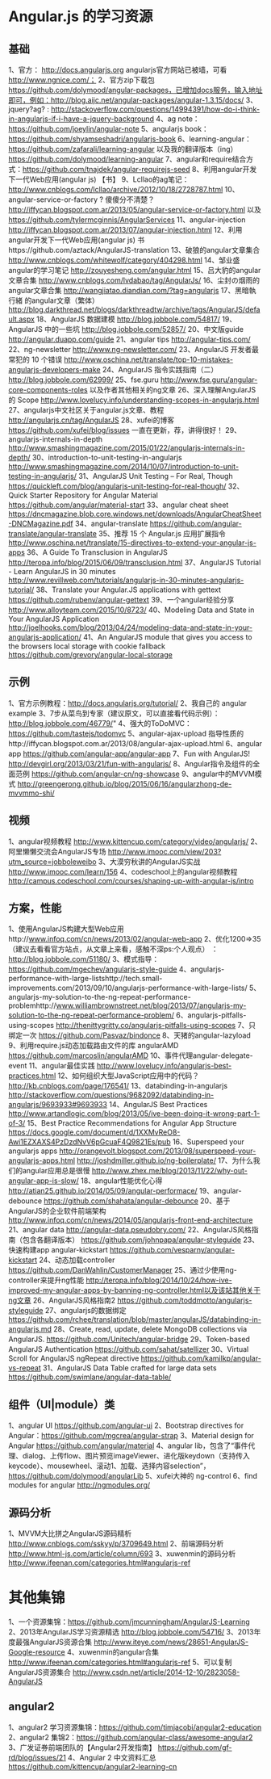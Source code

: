 # Angular.js 的学习资源

## 基础
1、官方： http://docs.angularjs.org angularjs官方网站已被墙，可看 http://www.ngnice.com/；
2、官方zip下载包 https://github.com/dolymood/angular-packages，已增加docs服务，输入地址即可，例如：http://blog.aijc.net/angular-packages/angular-1.3.15/docs/
3、jquery?ag? : http://stackoverflow.com/questions/14994391/how-do-i-think-in-angularjs-if-i-have-a-jquery-background
4、ag note：https://github.com/joeylin/angular-note
5、angularjs book：https://github.com/shyamseshadri/angularjs-book
6、learning-angular：https://github.com/zafarali/learning-angular 以及我的翻译版本（ing）https://github.com/dolymood/learning-angular
7、angular和require结合方式：https://github.com/tnajdek/angular-requirejs-seed
8、利用angular开发下一代Web应用(angular js) 【书】
9、Lcllao的ag笔记：http://www.cnblogs.com/lcllao/archive/2012/10/18/2728787.html
10、angular-service-or-factory ? 傻傻分不清楚？http://iffycan.blogspot.com.ar/2013/05/angular-service-or-factory.html 以及 https://github.com/tylermcginnis/AngularServices
11、angular-injection http://iffycan.blogspot.com.ar/2013/07/angular-injection.html
12、利用angular开发下一代Web应用(angular js) 书https://github.com/aztack/AngularJS-translation
13、破狼的angular文章集合 http://www.cnblogs.com/whitewolf/category/404298.html
14、邹业盛 angular的学习笔记 http://zouyesheng.com/angular.html
15、吕大豹的angular文章合集 http://www.cnblogs.com/lvdabao/tag/AngularJs/
16、尘封の烟雨的angular文章合集 http://wangjiatao.diandian.com/?tag=angularjs
17、黑暗執行緒 的angular文章（繁体） http://blog.darkthread.net/blogs/darkthreadtw/archive/tags/AngularJS/default.aspx
18、AngularJS 数据建模 http://blog.jobbole.com/54817/
19、AngularJS 中的一些坑 http://blog.jobbole.com/52857/
20、中文版guide http://angular.duapp.com/guide
21、angular tips http://angular-tips.com/
22、ng-newsletter http://www.ng-newsletter.com/
23、AngularJS 开发者最常犯的 10 个错误 http://www.oschina.net/translate/top-10-mistakes-angularjs-developers-make
24、AngularJS 指令实践指南（二） http://blog.jobbole.com/62999/
25、fse.guru http://www.fse.guru/angular-core-components-roles 以及作者其他相关的ng文章
26、深入理解AngularJS 的 Scope http://www.lovelucy.info/understanding-scopes-in-angularjs.html
27、angularjs中文社区关于angular.js文章、教程 http://angularjs.cn/tag/AngularJS
28、xufei的博客 https://github.com/xufei/blog/issues 一直在更新，荐，讲得很好！
29、angularjs-internals-in-depth http://www.smashingmagazine.com/2015/01/22/angularjs-internals-in-depth/
30、introduction-to-unit-testing-in-angularjs http://www.smashingmagazine.com/2014/10/07/introduction-to-unit-testing-in-angularjs/
31、AngularJS Unit Testing – For Real, Though https://quickleft.com/blog/angularjs-unit-testing-for-real-though/
32、Quick Starter Repository for Angular Material https://github.com/angular/material-start
33、angular cheat sheet https://dncmagazine.blob.core.windows.net/downloads/AngularCheatSheet-DNCMagazine.pdf
34、angular-translate https://github.com/angular-translate/angular-translate
35、推荐 15 个 Angular.js 应用扩展指令 http://www.oschina.net/translate/15-directives-to-extend-your-angular-js-apps
36、A Guide To Transclusion in AngularJS http://teropa.info/blog/2015/06/09/transclusion.html
37、AngularJS Tutorial - Learn AngularJS in 30 minutes http://www.revillweb.com/tutorials/angularjs-in-30-minutes-angularjs-tutorial/
38、Translate your Angular.JS applications with gettext https://github.com/rubenv/angular-gettext
39、一个angular经验分享 http://www.alloyteam.com/2015/10/8723/
40、Modeling Data and State in Your AngularJS Application http://joelhooks.com/blog/2013/04/24/modeling-data-and-state-in-your-angularjs-application/
41、An AngularJS module that gives you access to the browsers local storage with cookie fallback https://github.com/grevory/angular-local-storage

## 示例
1、官方示例教程：http://docs.angularjs.org/tutorial/
2、我自己的 angular example
3、7步从菜鸟到专家（建议原文，可以直接看代码示例）：http://blog.jobbole.com/46779/"
4、强大的ToDoMVC：https://github.com/tastejs/todomvc
5、angular-ajax-upload 指导性质的http://iffycan.blogspot.com.ar/2013/08/angular-ajax-upload.html
6、angular app https://github.com/angular-app/angular-app
7、Fun with AngularJS! http://devgirl.org/2013/03/21/fun-with-angularjs/
8、Angular指令及组件的全面范例 https://github.com/angular-cn/ng-showcase
9、angular中的MVVM模式 http://greengerong.github.io/blog/2015/06/16/angularzhong-de-mvvmmo-shi/

## 视频
1、angular视频教程 http://www.kittencup.com/category/video/angularjs/
2、阿里懒懒交流会AngularJS专场 http://www.imooc.com/view/203?utm_source=jobboleweibo
3、大漠穷秋讲的AngularJS实战 http://www.imooc.com/learn/156
4、codeschool上的angular视频教程 http://campus.codeschool.com/courses/shaping-up-with-angular-js/intro

## 方案，性能

1、使用AngularJS构建大型Web应用http://www.infoq.com/cn/news/2013/02/angular-web-app
2、优化1200=>35（建议去看看官方站点，从文章上来看，感触不深ps:个人观点） ：http://blog.jobbole.com/51180/
3、模式指导：https://github.com/mgechev/angularjs-style-guide
4、angularjs-performance-with-large-listshttp://tech.small-improvements.com/2013/09/10/angularjs-performance-with-large-lists/
5、angularjs-my-solution-to-the-ng-repeat-performance-problemhttp://www.williambrownstreet.net/blog/2013/07/angularjs-my-solution-to-the-ng-repeat-performance-problem/
6、angularjs-pitfalls-using-scopes http://thenittygritty.co/angularjs-pitfalls-using-scopes
7、只绑定一次 https://github.com/Pasvaz/bindonce
8、天猪的angular-lazyload
9、利用require.js动态加载路由文件的库 angularAMD https://github.com/marcoslin/angularAMD
10、事件代理angular-delegate-event
11、angular最佳实践 http://www.lovelucy.info/angularjs-best-practices.html
12、如何组织大型JavaScript应用中的代码？http://kb.cnblogs.com/page/176541/
13、databinding-in-angularjs http://stackoverflow.com/questions/9682092/databinding-in-angularjs/9693933#9693933
14、AngularJS Best Practices http://www.artandlogic.com/blog/2013/05/ive-been-doing-it-wrong-part-1-of-3/
15、Best Practice Recommendations for Angular App Structure https://docs.google.com/document/d/1XXMvReO8-Awi1EZXAXS4PzDzdNvV6pGcuaF4Q9821Es/pub
16、Superspeed your angularjs apps http://orangevolt.blogspot.com/2013/08/superspeed-your-angularjs-apps.html
http://joshdmiller.github.io/ng-boilerplate/
17、为什么我们的angular应用总是很慢 http://www.zhex.me/blog/2013/11/22/why-out-angular-app-is-slow/
18、angular性能优化心得 http://atian25.github.io/2014/05/09/angular-performace/
19、angular-debounce https://github.com/shahata/angular-debounce
20、基于AngularJS的企业软件前端架构 http://www.infoq.com/cn/news/2014/05/angularjs-front-end-architecture
21、angular data http://angular-data.pseudobry.com/
22、AngularJS风格指南（包含各翻译版本） https://github.com/johnpapa/angular-styleguide
23、快速构建app angular-kickstart https://github.com/vesparny/angular-kickstart
24、动态加载controller https://github.com/DanWahlin/CustomerManager
25、通过少使用ng-controller来提升ng性能 http://teropa.info/blog/2014/10/24/how-ive-improved-my-angular-apps-by-banning-ng-controller.html以及该站其他关于ng文章
26、AngularJS风格指南2 https://github.com/toddmotto/angularjs-styleguide
27、angularjs的数据绑定 https://github.com/rchee/translation/blob/master/angularJS/databinding-in-angularjs.md
28、Create, read, update, delete MongoDB collections via AngularJS. https://github.com/Unitech/angular-bridge
29、Token-based AngularJS Authentication https://github.com/sahat/satellizer
30、Virtual Scroll for AngularJS ngRepeat directive https://github.com/kamilkp/angular-vs-repeat
31、AngularJS Data Table crafted for large data sets https://github.com/swimlane/angular-data-table/

## 组件（UI|module）类
1、angular UI https://github.com/angular-ui
2、Bootstrap directives for Angular：https://github.com/mgcrea/angular-strap
3、Material design for Angular https://github.com/angular/material
4、angular lib，包含了“事件代理、dialog、上传flow、图片预览imageViewer、进化版keydown（支持传入keycode）、mousewheel、滚动1、加载、选择内容selection”， https://github.com/dolymood/angularLib
5、xufei大神的 ng-control
6、find modules for angular http://ngmodules.org/

## 源码分析
1、MVVM大比拼之AngularJS源码精析 http://www.cnblogs.com/sskyy/p/3709649.html
2、前端源码分析 http://www.html-js.com/article/column/693
3、xuwenmin的源码分析 http://www.ifeenan.com/categories.html#angularjs-ref

# 其他集锦
1、一个资源集锦：https://github.com/jmcunningham/AngularJS-Learning
2、2013年AngularJS学习资源精选 http://blog.jobbole.com/54716/
3、2013年度最强AngularJS资源合集 http://www.iteye.com/news/28651-AngularJS-Google-resource
4、xuwenmin的angular合集 http://www.ifeenan.com/categories.html#angularjs-ref
5、可以复制 AngularJS资源集合 http://www.csdn.net/article/2014-12-10/2823058-AngularJS

## angular2

1、angular2 学习资源集锦：https://github.com/timjacobi/angular2-education
2、angular2 集锦2：https://github.com/angular-class/awesome-angular2
3、广发证券前端团队的【Angular2开发指南】 https://github.com/gf-rd/blog/issues/21
4、Angular 2 中文资料汇总 https://github.com/kittencup/angular2-learning-cn